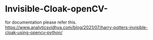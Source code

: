 # Invisible-Cloak-openCV-
for documentation please refer this.
https://www.analyticsvidhya.com/blog/2021/07/harry-potters-invisible-cloak-using-opencv-python/
